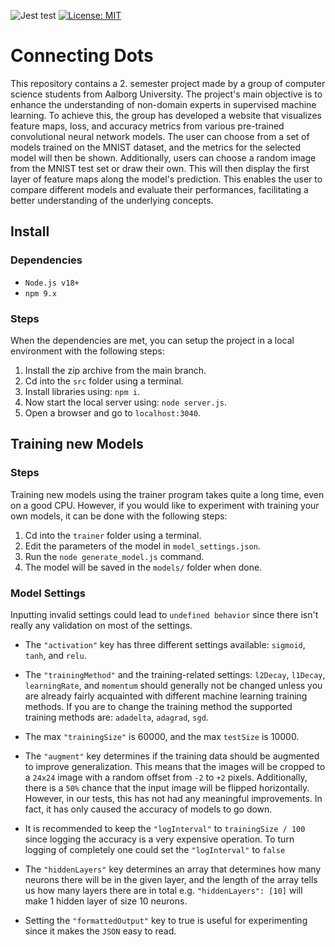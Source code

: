 
![Jest test](https://github.com/icecoldgold773/p2-project/actions/workflows/jest.yml/badge.svg?event=push) [![License: MIT](https://img.shields.io/badge/License-MIT-yellow.svg)](https://opensource.org/licenses/MIT)

# Connecting Dots 

This repository contains a 2. semester project made by a group of computer science students from Aalborg University. The project's main objective is to enhance the understanding of non-domain experts in supervised machine learning. To achieve this, the group has developed a website that visualizes feature maps, loss, and accuracy metrics from various pre-trained convolutional neural network models. The user can choose from a set of models trained on the MNIST dataset, and the metrics for the selected model will then be shown. Additionally, users can choose a random image from the MNIST test set or draw their own. This will then display the first layer of feature maps along the model's prediction. This enables the user to compare different models and evaluate their performances, facilitating a better understanding of the underlying concepts.

## Install

### Dependencies

- ```Node.js v18+```
- ```npm 9.x```

### Steps

When the dependencies are met, you can setup the project in a local environment with the following steps:

1) Install the zip archive from the main branch.
2) Cd into the ```src``` folder using a terminal.
3) Install libraries using: ```npm i```.
4) Now start the local server using: ```node server.js```.
5) Open a browser and go to ```localhost:3040```.

## Training new Models

### Steps

Training new models using the trainer program takes quite a long time, even on a good CPU. However, if you would like to experiment with training your own models, it can be done with the following steps:

1) Cd into the ```trainer``` folder using a terminal.
2) Edit the parameters of the model in ```model_settings.json```.
3) Run the ```node generate_model.js``` command.
4) The model will be saved in the ```models/``` folder when done.

### Model Settings

Inputting invalid settings could lead to ```undefined behavior``` since there isn't really any validation on most of the settings.

 - The ```"activation"``` key has three different settings available: ```sigmoid```, ```tanh```, and ```relu```.

 - The ```"trainingMethod"``` and the training-related settings: ```l2Decay```, ```l1Decay```, ```learningRate```, and ```momentum``` should generally not be changed unless you are already fairly acquainted with different machine learning training methods. If you are to change the training method the supported training methods are: ```adadelta```, ```adagrad```, ```sgd```.
 - The max ```"trainingSize"``` is 60000, and the max ```testSize``` is 10000.
 - The ```"augment"``` key determines if the training data should be augmented to improve generalization. This means that the images will be cropped to a ```24x24``` image with a random offset from ```-2``` to ```+2``` pixels. Additionally, there is a ```50%``` chance that the input image will be flipped horizontally. However, in our tests, this has not had any meaningful improvements. In fact, it has only caused the accuracy of models to go down.
 - It is recommended to keep the ```"logInterval"``` to ```trainingSize / 100``` since logging the accuracy is a very expensive operation. To turn logging of completely one could set the ```"logInterval"``` to ```false```
 - The ```"hiddenLayers"``` key determines an array that determines how many neurons there will be in the given layer, and the length of the array tells us how many layers there are in total e.g. ```"hiddenLayers": [10]``` will make 1 hidden layer of size 10 neurons.
 - Setting the ```"formattedOutput"``` key to true is useful for experimenting since it makes the ```JSON``` easy to read.
